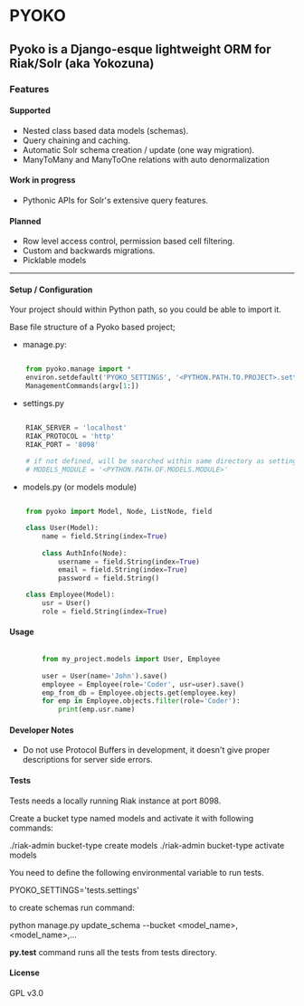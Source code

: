 # PYOKO #


## Pyoko is a Django-esque lightweight ORM for Riak/Solr (aka Yokozuna)  ##

### Features ###

#### Supported ####
- Nested class based data models (schemas).
- Query chaining and caching.
- Automatic Solr schema creation / update (one way migration).
- ManyToMany and ManyToOne relations with auto denormalization

#### Work in progress ####
- Pythonic APIs for Solr's extensive query features. 

#### Planned ####
- Row level access control, permission based cell filtering. 
- Custom and backwards migrations.
- Picklable models

---

#### Setup / Configuration ####

Your project should within Python path, so you could be able to import it.

Base file structure of a Pyoko based project;

- manage.py:

```python

    from pyoko.manage import *
    environ.setdefault('PYOKO_SETTINGS', '<PYTHON.PATH.TO.PROJECT>.settings')
    ManagementCommands(argv[1:])

```

- settings.py

```python

    RIAK_SERVER = 'localhost'
    RIAK_PROTOCOL = 'http'
    RIAK_PORT = '8098'
    
    # if not defined, will be searched within same directory as settings.py
    # MODELS_MODULE = '<PYTHON.PATH.OF.MODELS.MODULE>'

```

- models.py (or models module)

```python

    from pyoko import Model, Node, ListNode, field

    class User(Model):
        name = field.String(index=True)
        
        class AuthInfo(Node):
            username = field.String(index=True)
            email = field.String(index=True)
            password = field.String()

    class Employee(Model):
        usr = User()
        role = field.String(index=True)

```

#### Usage ####


```python

        from my_project.models import User, Employee
        
        user = User(name='John').save()
        employee = Employee(role='Coder', usr=user).save()
        emp_from_db = Employee.objects.get(employee.key)
        for emp in Employee.objects.filter(role='Coder'):
            print(emp.usr.name)

```

#### Developer Notes ####

- Do not use Protocol Buffers in development, it doesn't give proper descriptions for server side errors.


#### Tests ####

Tests needs a locally running Riak instance at port 8098.

Create a bucket type named models and activate it with following commands:

./riak-admin bucket-type create models
./riak-admin bucket-type activate models

You need to define the following environmental variable to run tests. 

PYOKO_SETTINGS='tests.settings'

to create schemas run command:

python manage.py update_schema --bucket <model_name>,<model_name>,...

**py.test** command runs all the tests from tests directory.

#### License ####

GPL v3.0

